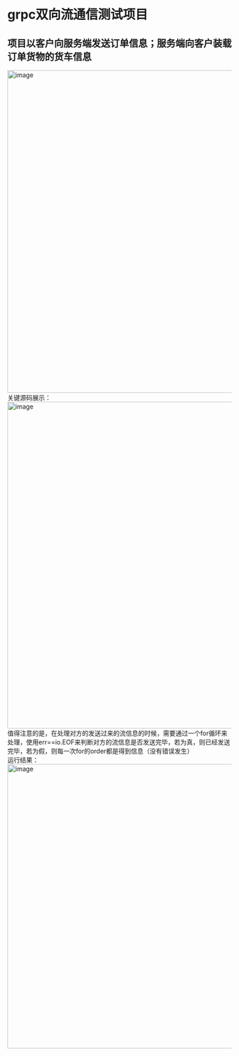 # grpc双向流通信测试项目
## 项目以客户向服务端发送订单信息；服务端向客户装载订单货物的货车信息
<img width="724" alt="image" src="https://user-images.githubusercontent.com/96430610/198008231-7a47fc2c-77ee-4d3f-820b-a0b9ff6c7a5a.png">
关键源码展示：
<img width="733" alt="image" src="https://user-images.githubusercontent.com/96430610/198010970-9e5f71f4-91a7-4c94-aaba-d37c60bf33f9.png">
值得注意的是，在处理对方的发送过来的流信息的时候，需要通过一个for循环来处理，使用err==io.EOF来判断对方的流信息是否发送完毕，若为真，则已经发送完毕，若为假，则每一次for的order都是得到信息（没有错误发生）<br>
运行结果：
<img width="638" alt="image" src="https://user-images.githubusercontent.com/96430610/198008731-8932aad0-5750-4ae5-beae-1c8b84e80c56.png">

